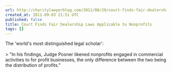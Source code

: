 ```yaml
---
url: http://charitylawyerblog.com/2011/08/29/court-finds-fair-dealership-laws-applicable-to-nonprofits/
created_at: 2011-09-03 21:51 UTC
published: false
title: Court Finds Fair Dealership Laws Applicable to Nonprofits
tags: []
---
```


The 'world's most distinguished legal scholar': <br><br>> "In his findings, Judge Posner likened nonprofits engaged in commercial activities to for profit businesses, the only difference between the two being the distribution of profits."
